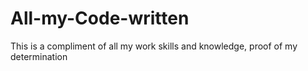 # All-my-Code-written
This is a compliment of all my work skills and knowledge, proof of my determination 
